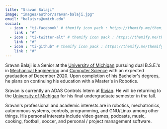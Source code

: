 ```yaml
---
title: "Sravan Balaji"
image: "images/author/sravan-balaji.jpg"
email: "balajsra@umich.edu"
social:
  - icon : "ti-facebook" # themify icon pack : https://themify.me/themify-icons
    link : "#"
  - icon : "ti-twitter-alt" # themify icon pack : https://themify.me/themify-icons
    link : "#"
  - icon : "ti-github" # themify icon pack : https://themify.me/themify-icons
    link : "#"
---
```


Sravan Balaji is a Senior at the [University of Michigan](https://umich.edu) pursuing dual B.S.E.'s in [Mechanical Engineering](https://me.engin.umich.edu/) and [Computer Science](https://cse.engin.umich.edu/) with an expected graduation of December 2020. Upon completion of his Bachelor's degrees, he plans on continuing his education with a Master's in Robotics.

Sravan is currently an ADAS Controls Intern at [Rivian](https://rivian.com/). He will be returning to the [University of Michigan](https://umich.edu) for his final undergraduate semester in the fall.

Sravan's professional and academic interests are in robotics, mechatronics, autonomous systems, controls, programming, and GNU/Linux among other things. His personal interests include video games, podcasts, music, cooking, football, soccer, and personal / project management software.